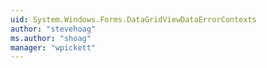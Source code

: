 ```yaml
---
uid: System.Windows.Forms.DataGridViewDataErrorContexts
author: "stevehoag"
ms.author: "shoag"
manager: "wpickett"
---
```

